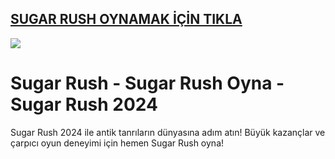 ## <a href="https://bit.ly/goley903">SUGAR RUSH OYNAMAK İÇİN TIKLA</a>

<a href="https://bit.ly/goley903"><img src="https://s13.gifyu.com/images/SPuTg.gif"></a>

# Sugar Rush - Sugar Rush Oyna - Sugar Rush 2024
Sugar Rush 2024 ile antik tanrıların dünyasına adım atın! Büyük kazançlar ve çarpıcı oyun deneyimi için hemen Sugar Rush oyna!
